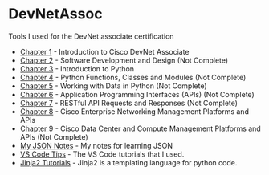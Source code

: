 # DevNetAssoc

Tools I used for the DevNet associate certification

* [Chapter 1](https://github.com/rikosintie/DevNetAssoc/tree/main/chapter1) - Introduction to Cisco DevNet Associate  
* [Chapter 2](https://github.com/rikosintie/DevNetAssoc/tree/main/chapter2) - Software Development and Design (Not Complete)  
* [Chapter 3](https://github.com/rikosintie/DevNetAssoc/tree/main/chapter3) - Introduction to Python  
* [Chapter 4](https://github.com/rikosintie/DevNetAssoc/tree/main/chapter4) - Python Functions, Classes and Modules (Not Complete)  
* [Chapter 5](https://github.com/rikosintie/DevNetAssoc/tree/main/chapter5) - Working with Data in Python (Not Complete)  
* [Chapter 6](https://github.com/rikosintie/DevNetAssoc/tree/main/chapter6) - Application Programming Interfaces (APIs) (Not Complete)  
* [Chapter 7]() - RESTful API Requests and Responses (Not Complete)  
* [Chapter 8](https://github.com/rikosintie/DevNetAssoc/tree/main/chapter8) - Cisco Enterprise Networking Management Platforms and APIs  
* [Chapter 9](https://github.com/rikosintie/DevNetAssoc/tree/main/chapter9) - Cisco Data Center and Compute Management Platforms and APIs (Not Complete)
* [My JSON Notes](https://github.com/rikosintie/DevNetAssoc/tree/main/json-notes) - My notes for learning JSON
* [VS Code Tips](https://github.com/rikosintie/DevNetAssoc/tree/main/VS_Code) - The VS Code tutorials that I used.
* [Jinja2 Tutorials](https://github.com/rikosintie/DevNetAssoc/tree/main/README.md) - Jinja2 is a templating language for python code.
